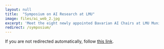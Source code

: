 ```yaml
---
layout: null
title:  "Symposium on AI Research at LMU"
image: files/ai_web_2.jpg
excerpt: 'Meet the eight newly appointed Bavarian AI Chairs at LMU Munich and join a panel discussion on the next generation of AI research from the different disciplinary perspectives'
redirect: /symposium/
---
```


 <html>
 <head>
     <meta charset="utf-8"/>
     <meta http-equiv="refresh" content="1;url={{ page.redirect }}"/>
     <link rel="canonical" href="{{ page.redirect }}"/>
     <script type="text/javascript">
             window.location.href = "{{ page.redirect }}"
     </script>
     <title>Page Redirection</title>
 </head>
 <body>
 If you are not redirected automatically, follow <a href='{{ page.redirect }}'>this link</a>.
 </body>
 </html>